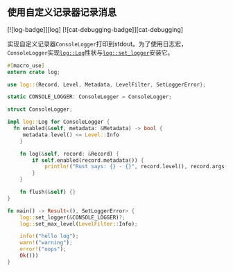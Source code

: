 ## 使用自定义记录器记录消息

[![log-badge]][log] [![cat-debugging-badge]][cat-debugging]

实现自定义记录器`ConsoleLogger`打印到stdout。为了使用日志宏，`ConsoleLogger`实现[`log::Log`]性状与[`log::set_logger`]安装它。

```rust
#[macro_use]
extern crate log;

use log::{Record, Level, Metadata, LevelFilter, SetLoggerError};

static CONSOLE_LOGGER: ConsoleLogger = ConsoleLogger;

struct ConsoleLogger;

impl log::Log for ConsoleLogger {
  fn enabled(&self, metadata: &Metadata) -> bool {
     metadata.level() <= Level::Info
    }

    fn log(&self, record: &Record) {
        if self.enabled(record.metadata()) {
            println!("Rust says: {} - {}", record.level(), record.args());
        }
    }

    fn flush(&self) {}
}

fn main() -> Result<(), SetLoggerError> {
    log::set_logger(&CONSOLE_LOGGER)?;
    log::set_max_level(LevelFilter::Info);

    info!("hello log");
    warn!("warning");
    error!("oops");
    Ok(())
}
```

[`log::log`]: https://docs.rs/log/*/log/trait.Log.html

[`log::set_logger`]: https://docs.rs/log/*/log/fn.set_logger.html
